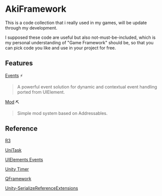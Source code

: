 # AkiFramework

This is a code collection that i really used in my games, will be update through my development. 

I supposed these code are useful but also not-must-be-included, which is my personal understanding of "Game Framework" should be, so that you can pick code you like and use in your project for free.

## Features

[Events](./Docs/Events.md) ⚡
> A powerful event solution for dynamic and contextual event handling ported from UIElement.

[Mod](./Docs/Mod.md) ⛏
> Simple mod system based on Addressables. 

## Reference

[R3](https://github.com/Cysharp/R3)

[UniTask](https://github.com/Cysharp/UniTask)

[UIElements Events](https://github.com/Unity-Technologies/UnityCsReference/tree/2022.3/ModuleOverrides/com.unity.ui/Core/Events)

[Unity Timer](https://github.com/akbiggs/UnityTimer)

[QFramework](https://github.com/liangxiegame/QFramework)

[Unity-SerializeReferenceExtensions](https://github.com/mackysoft/Unity-SerializeReferenceExtensions)